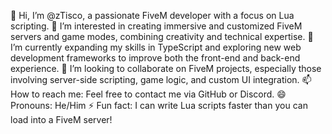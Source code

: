👋 Hi, I’m @zTisco, a passionate FiveM developer with a focus on Lua scripting.
👀 I’m interested in creating immersive and customized FiveM servers and game modes, combining creativity and technical expertise.
🌱 I’m currently expanding my skills in TypeScript and exploring new web development frameworks to improve both the front-end and back-end experience.
💞️ I’m looking to collaborate on FiveM projects, especially those involving server-side scripting, game logic, and custom UI integration.
📫 How to reach me: Feel free to contact me via GitHub or Discord.
😄 Pronouns: He/Him
⚡ Fun fact: I can write Lua scripts faster than you can load into a FiveM server!


